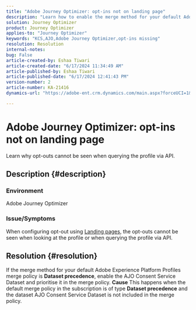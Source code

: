 ```yaml
---
title: "Adobe Journey Optimizer: opt-ins not on landing page"
description: "Learn how to enable the merge method for your default Adobe Experience Platform Profiles merge policy."
solution: Journey Optimizer
product: Journey Optimizer
applies-to: "Journey Optimizer"
keywords: "KCS,AJO,Adobe Journey Optimizer,opt-ins missing"
resolution: Resolution
internal-notes: 
bug: False
article-created-by: Eshaa Tiwari
article-created-date: "6/17/2024 11:34:49 AM"
article-published-by: Eshaa Tiwari
article-published-date: "6/17/2024 12:41:43 PM"
version-number: 2
article-number: KA-21416
dynamics-url: "https://adobe-ent.crm.dynamics.com/main.aspx?forceUCI=1&pagetype=entityrecord&etn=knowledgearticle&id=69b9019a-9d2c-ef11-840a-6045bd029b18"

---
```

# Adobe Journey Optimizer: opt-ins not on landing page


Learn why opt-outs cannot be seen when querying the profile via API.

## Description {#description}


### Environment

Adobe Journey Optimizer

### Issue/Symptoms

When configuring opt-out using [Landing pages](https://experienceleague.adobe.com/docs/journey-optimizer/using/landing-pages/lp-use-cases.html), the opt-outs cannot be seen when looking at the profile or when querying the profile via API.


## Resolution {#resolution}


If the merge method for your default Adobe Experience Platform Profiles merge policy is <b>Dataset precedence</b>, enable the AJO Consent Service Dataset and prioritise it in the merge policy.
<b>Cause</b>
This happens when the default merge policy in the subscription is of type <b>Dataset precedence</b> and the dataset AJO Consent Service Dataset is not included in the merge policy.
